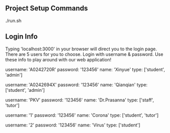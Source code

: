 ## Project Setup Commands
./run.sh
## Login Info
Typing 'localhost:3000' in your browser will direct you to the login page.
There are 5 users for you to choose. Login with username & password.
Use these info to play around with our web application!

  username: 'A0242720R'
  password: '123456'
  name: 'Xinyue'
  type: ['student', 'admin']

  username: 'A0242694X'
  password: '123456'
  name: 'Qianqian'
  type: ['student', 'admin']

  username: 'PKV'
  password: '123456'
  name: 'Dr.Prasanna'
  type: ['staff', 'tutor']

  username: '1'
  password: '123456'
  name: 'Corona'
  type: ['student', 'tutor']

  username: '2'
  password: '123456'
  name: 'Virus'
  type: ['student']
